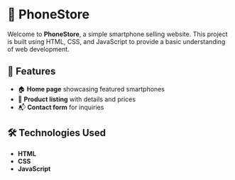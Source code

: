 # 📱 PhoneStore

Welcome to **PhoneStore**, a simple smartphone selling website. This project is built using HTML, CSS, and JavaScript to provide a basic understanding of web development.

## 🌟 Features

- 🏠 **Home page** showcasing featured smartphones
- 📱 **Product listing** with details and prices
- 📬 **Contact form** for inquiries

## 🛠 Technologies Used

- **HTML**
- **CSS**
- **JavaScript**

